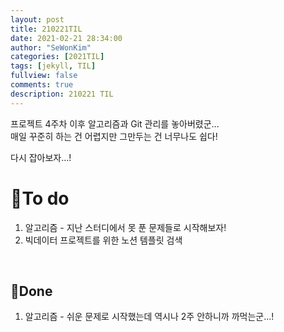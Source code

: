 ```yaml
---
layout: post
title: 210221TIL 
date: 2021-02-21 28:34:00
author: "SeWonKim"
categories: [2021TIL]
tags: [jekyll, TIL]
fullview: false
comments: true
description: 210221 TIL
---
```


프로젝트 4주차 이후 알고리즘과 Git 관리를 놓아버렸군...     
매일 꾸준히 하는 건 어렵지만 그만두는 건 너무나도 쉽다!

다시 잡아보자...!


# 🌱To do

1. 알고리즘 - 지난 스터디에서 못 푼 문제들로 시작해보자!
2. 빅데이터 프로젝트를 위한 노션 템플릿 검색 

&nbsp;
&nbsp;

## 🌳Done

1. 알고리즘 - 쉬운 문제로 시작했는데 역시나 2주 안하니까 까먹는군...!

&nbsp;
&nbsp;
